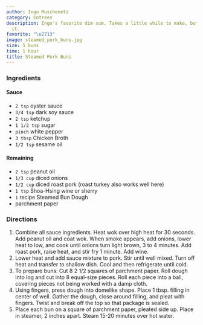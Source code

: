 ```yaml
---
author: Ingo Muschenetz
category: Entrees
description: Ingo's favorite dim sum. Takes a little while to make, but is well worth
  it.
favorite: "\u2713"
image: steamed_pork_buns.jpg
size: 5 buns
time: 1 hour
title: Steamed Pork Buns
---
```


### Ingredients

#### Sauce
* `2 tsp` oyster sauce
* `3/4 tsp` dark soy sauce
* `2 tsp` ketchup
* `1 1/2 tsp` sugar
* `pinch` white pepper
* `3 tbsp` Chicken Broth
* `1/2 tsp` sesame oil

#### Remaining
* `2 tsp` peanut oil
* `1/3 cup` diced onions
* `1/2 cup` diced roast pork (roast turkey also works well here)
* `1 tsp` Shoa-Hsing wine or sherry
* `1` recipe Steamed Bun Dough
* parchment paper

### Directions

1. Combine all sauce ingredients. Heat wok over high heat for 30 seconds. Add peanut oil and coat wok. When smoke appears, add onions, lower heat to low, and cook until onions turn light brown, 3 to 4 minutes. Add roast pork, raise heat, and stir fry 1 minute. Add wine.
2. Lower heat and add sauce mixture to pork. Stir until well mixed. Turn off heat and transfer to shallow dish. Cool and then refrigerate until cold.
3. To prepare buns: Cut 8 2 1/2 squares of parchment paper. Roll dough into log and cut into 8 equal-size pieces. Roll each piece into a ball, covering pieces not being worked with a damp cloth.
4. Using fingers, press dough into domelike shape. Place 1 tbsp. filling in center of well. Gather the dough, close around filling, and pleat with fingers. Twist and break off the top so that package is sealed.
5. Place each bun on a square of parchment paper, pleated side up. Place in steamer, 2 inches apart. Steam 15-20 minutes over hot water.